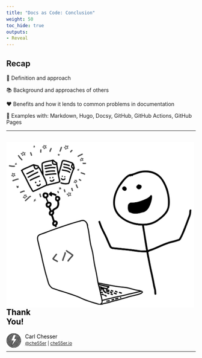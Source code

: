 ```yaml
---
title: "Docs as Code: Conclusion"
weight: 50
toc_hide: true
outputs:
- Reveal
---
```


## Recap

<p class="fragment fade-up">📓 Definition and approach</p>
<p class="fragment fade-up">📚 Background and approaches of others</p>
<p class="fragment fade-up">❤️ Benefits and how it lends to common problems in documentation</p>
<p class="fragment fade-up">🚀 Examples with: Markdown, Hugo, Docsy, GitHub, GitHub Actions, GitHub Pages</p>

---

<section data-background-color="white" >
<p style="width: 500px;" >
<img src="img/title.png" style="float: left" />
<h1 style="text-align: left; color: black">Thank <br />You!</h1>
<div style="text-align: left;" >
  <img style="vertical-align: top; float: left; padding-right: 10px" src="img/avatar.png" width="40" >
  <span style="color: black" >
    Carl Chesser
    <br />
    <small><a href="https://twitter.com/che55er">@che55er</a> | <a href="https://che55er.io/">che55er.io</a></small>
  </span>
</div>
</p> 
</section>

---
